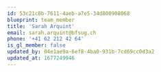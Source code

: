 ```yaml
---
id: 53c21c8b-7611-4aeb-a7e5-34d800908068
blueprint: team_member
title: 'Sarah Arquint'
email: sarah.arquint@bfsug.ch
phone: '+41 62 212 42 64'
is_gl_member: false
updated_by: 04e1ae9a-6ef8-4ba0-931b-7cd69cc0d3a2
updated_at: 1677249946
---
```

